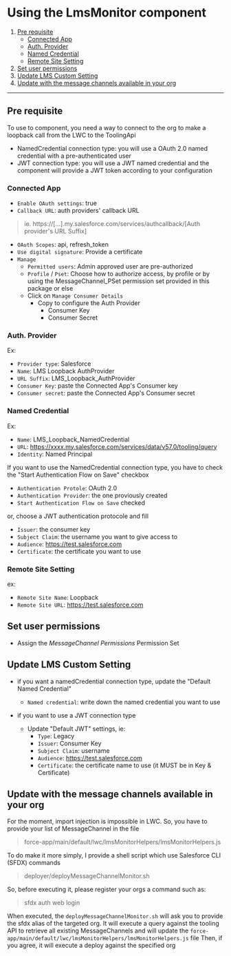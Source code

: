 # Using the LmsMonitor component
1. [Pre requisite](https://github.com/svaroteauxSFDC/lmsMonitor/edit/main/README.md#pre-requisite)
    - [Connected App](https://github.com/svaroteauxSFDC/lmsMonitor/edit/main/README.md#connected-app)
    - [Auth. Provider](https://github.com/svaroteauxSFDC/lmsMonitor/edit/main/README.md#auth-provider)
    - [Named Credential](https://github.com/svaroteauxSFDC/lmsMonitor/edit/main/README.md#named-credential)
    - [Remote Site Setting](https://github.com/svaroteauxSFDC/lmsMonitor/edit/main/README.md#remote-site-setting)
2. [Set user permissions](https://github.com/svaroteauxSFDC/lmsMonitor/edit/main/README.md#set-user-permissions)
3. [Update LMS Custom Setting](https://github.com/svaroteauxSFDC/lmsMonitor/edit/main/README.md#update-lms-custom-setting)
4. [Update with the message channels available in your org](https://github.com/svaroteauxSFDC/lmsMonitor/edit/main/README.md#update-with-the-message-channels-available-in-your-org)
    
---

## Pre requisite
To use to component, you need a way to connect to the org to make a loopback call from the LWC to the ToolingApi
- NamedCredential connection type:    you will use a OAuth 2.0 named credential with a pre-authenticated user
- JWT connection type:                you will use a JWT named credential and the component will provide a JWT token according to your configuration

### Connected App
- `Enable OAuth settings`: true
- `Callback URL`: auth providers' callback URL
 > ie. https://[...].my.salesforce.com/services/authcallback/[Auth provider's URL Suffix]
- `OAuth Scopes`: api, refresh_token
- `Use digital signature`: Provide a certificate
- `Manage`
    - `Permitted users`: Admin approved user are pre-authorized
    - `Profile` / `Pset`: Choose how to authorize access, by profile or by using the MessageChannel_PSet permission set provided in this package or else
    - Click on `Manage Consumer Details`
        - Copy to configure the Auth Provider
            - Consumer Key
            - Consumer Secret

### Auth. Provider
Ex:
- `Provider type`: Salesforce
- `Name`: LMS Loopback AuthProvider
- `URL Suffix`: LMS_Loopback_AuthProvider
- `Consumer Key`: paste the Connected App's Consumer key
- `Consumer secret`: paste the Connected App's Consumer secret

### Named Credential
Ex:
- `Name`: LMS_Loopback_NamedCredential
- `URL`: https://xxxx.my.salesforce.com/services/data/v57.0/tooling/query
- `Identity`: Named Principal

If you want to use the NamedCredential connection type, you have to check the "Start Authentication Flow on Save" checkbox
- `Authentication Protole`: OAuth 2.0
- `Authentication Provider`: the one proviously created
- `Start Authentication Flow on Save` checked

or, choose a JWT authentication protocole and fill 
- `Issuer`: the consumer key
- `Subject Claim`: the username you want to give access to
- `Audience`: https://test.salesforce.com
- `Certificate`: the certificate you want to use

### Remote Site Setting
ex:
- `Remote Site Name`: Loopback
- `Remote Site URL`: https://test.salesforce.com

## Set user permissions
- Assign the *MessageChannel Permissions* Permission Set

## Update LMS Custom Setting
- if you want a namedCredential connection type, update the "Default Named Credential"
    - `Named credential`: write down the named credential you want to use

- if you want to use a JWT connection type
    - Update "Default JWT" settings, ie:
        - `Type`: Legacy
        - `Issuer`: Consumer Key
        - `Subject Claim`: username	 	 
        - `Audience`: https://test.salesforce.com	 	 
        - `Certificate`: the certificate name to use (it MUST be in Key & Certificate) 	 

## Update with the message channels available in your org
For the moment, import injection is impossible in LWC. So, you have to provide your list of MessageChannel in the file
> force-app/main/default/lwc/lmsMonitorHelpers/lmsMonitorHelpers.js

To do make it more simply, I provide a shell script which use Salesforce CLI (SFDX) commands
> deployer/deployMessageChannelMonitor.sh

So, before executing it, please register your orgs a command such as:
> sfdx auth web login 

When executed, the `deployMessageChannelMonitor.sh` will ask you to provide the sfdx alias of the targeted org.
It will execute a query against the tooling API to retrieve all existing MessageChannels and will update the `force-app/main/default/lwc/lmsMonitorHelpers/lmsMonitorHelpers.js` file
Then, if you agree, it will execute a deploy against the specified org
